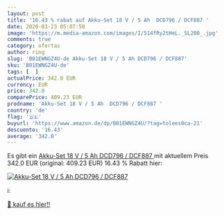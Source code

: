 ```yaml
---
layout: post
title: '16.43 % rabat auf Akku-Set 18 V / 5 Ah  DCD796 / DCF887 '
date: 2020-03-23 05:07:50
image: 'https://m.media-amazon.com/images/I/514fRy2tHeL._SL200_.jpg'
comments: true
category: ofertas
author: ring
slug: 'B01EWNGZ4U-de Akku-Set 18 V / 5 Ah DCD796 / DCF887'
sku: 'B01EWNGZ4U-de'
tags: [  ]
actualPrice: 342.0 EUR
currency: EUR
price: 342.0
comparePrice: 409.23 EUR
prodname: 'Akku-Set 18 V / 5 Ah  DCD796 / DCF887 '
country: 'de'
flag: '🇩🇪'
buyurl: 'https://www.amazon.de/dp/B01EWNGZ4U/?tag=tolees0ca-21'
descuento: '16.43'
average: '342.0'
---
```


Es gibt ein [Akku-Set 18 V / 5 Ah  DCD796 / DCF887 ](https://www.amazon.de/dp/B01EWNGZ4U/?tag=tolees0ca-21) mit aktuellem Preis 342.0 EUR (original: 409.23 EUR) 16.43 % Rabatt hier:

[![Akku-Set 18 V / 5 Ah  DCD796 / DCF887 ](https://m.media-amazon.com/images/I/514fRy2tHeL._SL200_.jpg)](https://www.amazon.de/dp/B01EWNGZ4U/?tag=tolees0ca-21)

ℹ️:


[🛒 kauf es hier!!](https://www.amazon.de/dp/B01EWNGZ4U/?tag=tolees0ca-21)
